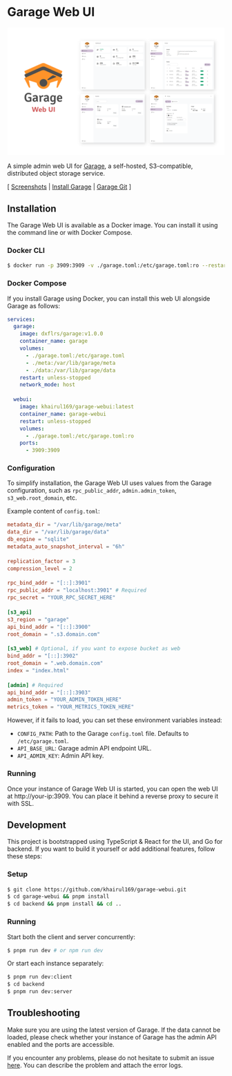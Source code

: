 # Garage Web UI

[![image](misc/img/garage-webui.png)](misc/img/garage-webui.png)

A simple admin web UI for [Garage](https://garagehq.deuxfleurs.fr/), a self-hosted, S3-compatible, distributed object storage service.

[ [Screenshots](misc/SCREENSHOTS.md) | [Install Garage](https://garagehq.deuxfleurs.fr/documentation/quick-start/) | [Garage Git](https://git.deuxfleurs.fr/Deuxfleurs/garage) ]

## Installation

The Garage Web UI is available as a Docker image. You can install it using the command line or with Docker Compose.

### Docker CLI

```sh
$ docker run -p 3909:3909 -v ./garage.toml:/etc/garage.toml:ro --restart unless-stopped --name garage-webui khairul169/garage-webui:latest
```

### Docker Compose

If you install Garage using Docker, you can install this web UI alongside Garage as follows:

```yml
services:
  garage:
    image: dxflrs/garage:v1.0.0
    container_name: garage
    volumes:
      - ./garage.toml:/etc/garage.toml
      - ./meta:/var/lib/garage/meta
      - ./data:/var/lib/garage/data
    restart: unless-stopped
    network_mode: host

  webui:
    image: khairul169/garage-webui:latest
    container_name: garage-webui
    restart: unless-stopped
    volumes:
      - ./garage.toml:/etc/garage.toml:ro
    ports:
      - 3909:3909
```

### Configuration

To simplify installation, the Garage Web UI uses values from the Garage configuration, such as `rpc_public_addr`, `admin.admin_token`, `s3_web.root_domain`, etc.

Example content of `config.toml`:

```toml
metadata_dir = "/var/lib/garage/meta"
data_dir = "/var/lib/garage/data"
db_engine = "sqlite"
metadata_auto_snapshot_interval = "6h"

replication_factor = 3
compression_level = 2

rpc_bind_addr = "[::]:3901"
rpc_public_addr = "localhost:3901" # Required
rpc_secret = "YOUR_RPC_SECRET_HERE"

[s3_api]
s3_region = "garage"
api_bind_addr = "[::]:3900"
root_domain = ".s3.domain.com"

[s3_web] # Optional, if you want to expose bucket as web
bind_addr = "[::]:3902"
root_domain = ".web.domain.com"
index = "index.html"

[admin] # Required
api_bind_addr = "[::]:3903"
admin_token = "YOUR_ADMIN_TOKEN_HERE"
metrics_token = "YOUR_METRICS_TOKEN_HERE"
```

However, if it fails to load, you can set these environment variables instead:

- `CONFIG_PATH`: Path to the Garage `config.toml` file. Defaults to `/etc/garage.toml`.
- `API_BASE_URL`: Garage admin API endpoint URL.
- `API_ADMIN_KEY`: Admin API key.

### Running

Once your instance of Garage Web UI is started, you can open the web UI at http://your-ip:3909. You can place it behind a reverse proxy to secure it with SSL.

## Development

This project is bootstrapped using TypeScript & React for the UI, and Go for backend. If you want to build it yourself or add additional features, follow these steps:

### Setup

```sh
$ git clone https://github.com/khairul169/garage-webui.git
$ cd garage-webui && pnpm install
$ cd backend && pnpm install && cd ..
```

### Running

Start both the client and server concurrently:

```sh
$ pnpm run dev # or npm run dev
```

Or start each instance separately:

```sh
$ pnpm run dev:client
$ cd backend
$ pnpm run dev:server
```

## Troubleshooting

Make sure you are using the latest version of Garage. If the data cannot be loaded, please check whether your instance of Garage has the admin API enabled and the ports are accessible.

If you encounter any problems, please do not hesitate to submit an issue [here](https://github.com/khairul169/garage-webui/issues). You can describe the problem and attach the error logs.
